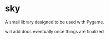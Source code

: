 # sky
A small library designed to be used with Pygame.

will add docs eventually once things are finalized 
